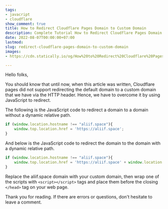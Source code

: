 ```yaml
---
tags:
- javacript
- cloudflare
show_comment: true
title: How to Redirect Cloudflare Pages Domain to Custom Domain
description: Complete Tutorial How to Redirect Cloudflare Pages Domain to Custom Domain
date: 2022-08-07T00:00:00+07:00
lastmod: 
slug: redirect-cloudflare-pages-domain-to-custom-domain
images:
- https://cdn.statically.io/og/How%20to%20Redirect%20Cloudflare%20Pages%20Domain%20to%20Custom%20Domain.jpg

---
```

Hello folks,

You should know that until now, when this article was written, Cloudflare pages did not support redirecting the default domain to a custom domain that we have via the HTTP header. Hence, we have to overcome it by using JavaScript to redirect.

The following is the JavaScript code to redirect a domain to a domain without a dynamic relative path.

```javascript
if (window.location.hostname !== "aliif.space"){
    window.top.location.href = 'https://aliif.space';
}
```

And below is the JavaScript code to redirect the domain to the domain with a dynamic relative path.

```javascript
if (window.location.hostname !== "aliif.space"){
   	window.top.location.href = 'https://aliif.space' + window.location.pathname;
}
```

Replace the aliif.space domain with your custom domain, then wrap one of the scripts with `<script></script>` tags and place them before the closing `</head>` tag on your web page.

Thank you for reading. If there are errors or questions, don't hesitate to leave a comment.